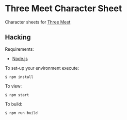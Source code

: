 # Three Meet Character Sheet

Character sheets for [Three Meet](???)

## Hacking

Requirements:

  * [Node.js](http://nodejs.org/)

To set-up your environment execute:

    $ npm install

To view:

    $ npm start

To build:

    $ npm run build
